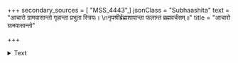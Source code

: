 +++
secondary_sources = [ "MSS_4443",]
jsonClass = "Subhaashita"
text = "आचारो ग्रामवासान्तो गृहान्ता प्रभुता स्त्रियः।  \nनृपश्रीर्ब्रह्मशापान्ता फलान्तं ब्रह्मवर्चसम्॥"
title = "आचारो ग्रामवासान्तो"

+++

<details><summary>Text</summary>

आचारो ग्रामवासान्तो गृहान्ता प्रभुता स्त्रियः।  
नृपश्रीर्ब्रह्मशापान्ता फलान्तं ब्रह्मवर्चसम्॥
</details>
